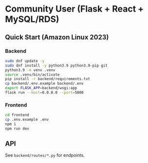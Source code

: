 # Community User (Flask + React + MySQL/RDS)

## Quick Start (Amazon Linux 2023)
### Backend
```bash
sudo dnf update -y
sudo dnf install -y python3.9 python3.9-pip git
python3.9 -m venv .venv
source .venv/bin/activate
pip install -r backend/requirements.txt
cp backend/.env.example backend/.env
export FLASK_APP=backend/wsgi:app
flask run --host=0.0.0.0 --port=5000
```

### Frontend
```bash
cd frontend
cp .env.example .env
npm i
npm run dev
```

## API
See `backend/routes/*.py` for endpoints.
